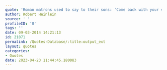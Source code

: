 ```yaml
---
quote: 'Roman matrons used to say to their sons: ‘Come back with your shield, or on it.’ Later on, this custom declined. So did Rome."'
author: Robert Heinlein
source: ' '
profileID: '0'
tags: ''
date: 09-03-2014 14:21:13
id: 21071
permalink: /Quotes-Database/:title:output_ext
layout: quotes
categories:
- Quotes
date: 2023-04-23 11:44:45.180083
---
```


